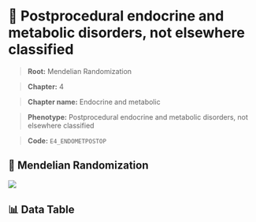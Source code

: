# 🧪 Postprocedural endocrine and metabolic disorders, not elsewhere classified

> **Root:** Mendelian Randomization

> **Chapter:** 4  

> **Chapter name:** Endocrine and metabolic

> **Phenotype:** Postprocedural endocrine and metabolic disorders, not elsewhere classified  

> **Code:** `E4_ENDOMETPOSTOP`

## 🧬 Mendelian Randomization  

<img src="/MR/Figures/Forward/E4_ENDOMETPOSTOP.png"/>

## 📊 Data Table

<CsvTableMRF src="/public/MR/Data/Forward/E4_ENDOMETPOSTOP.csv"/>
